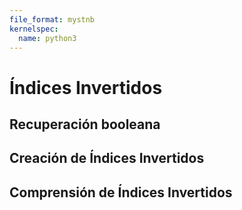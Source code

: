 ```yaml
---
file_format: mystnb
kernelspec:
  name: python3
---
```

# Índices Invertidos

## Recuperación booleana

## Creación de Índices Invertidos

## Comprensión de Índices Invertidos